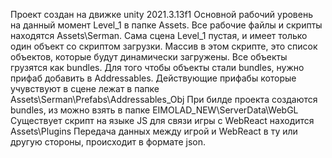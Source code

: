 Проект создан на движке unity 2021.3.13f1
Основной рабочий уровень на данный момент Level_1 в папке Assets.
Все рабочие файлы и скрипты находятся Assets\Serman.
Сама сцена Level_1 пустая, и имеет только один объект со скриптом загрузки.
Массив в этом скрипте, это список объектов, которые будут динамически загружены.
 Все объекты грузятся как bundles. Для того чтобы объекты стали bundles,
 нужно прифаб добавить в Addressables.
Действующие прифабы которые учувствуют в сцене лежат в папке Assets\Serman\Prefabs\Addressables_Obj
При билде проекта создаются bundles, из можно взять в папке EIMOLAD_NEW\ServerData\WebGL
Существует скрипт на языке JS для связи игры с WebReact находится Assets\Plugins
Передача данных между игрой и WebReact в ту или другую стороны, происходит в формате json.
